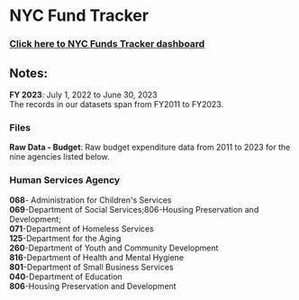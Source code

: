 # NYC Fund Tracker

### [Click here to NYC Funds Tracker dashboard]( https://public.tableau.com/app/profile/fpwa/viz/NYCFundsTracker_16952193064350/main2?publish=yes)

## Notes:
**FY 2023**: July 1, 2022 to June 30, 2023\
The records in our datasets span from FY2011 to FY2023.
### Files
**Raw Data - Budget**: Raw budget expenditure data from 2011 to 2023 for the nine agencies listed below.
### Human Services Agency
**068**- Administration for Children's Services\
**069**-Department of Social Services;806-Housing Preservation and Development;\
**071**-Department of Homeless Services\
**125**-Department for the Aging\
**260**-Department of Youth and Community Development\
**816**-Department of Health and Mental Hygiene\
**801**-Department of Small Business Services\
**040**-Department of Education\
**806**-Housing Preservation and Development
